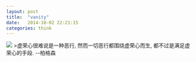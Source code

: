 ```yaml
---
layout: post
title:  "vanity"
date:   2014-10-02 22:21:15
categories: think
---
```


<img src="http://ptimg.org:88/penti/CLzlrp3k/X0CCa.jpg">
<!--more-->
>虚荣心很难说是一种恶行, 然而一切恶行都围绕虚荣心而生, 都不过是满足虚荣心的手段. --柏格森
